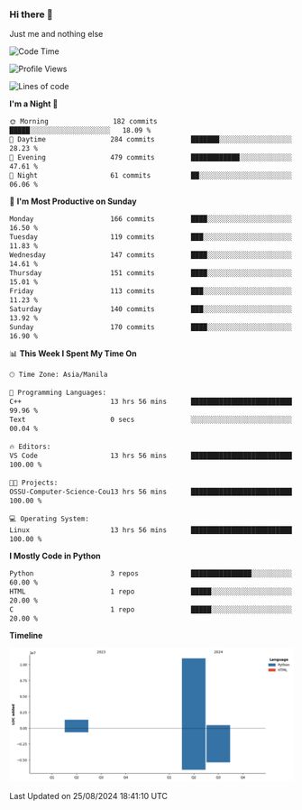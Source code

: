 ### Hi there 👋

Just me and nothing else


<!--START_SECTION:waka-->
![Code Time](http://img.shields.io/badge/Code%20Time-615%20hrs%2013%20mins-blue)

![Profile Views](http://img.shields.io/badge/Profile%20Views-0-blue)

![Lines of code](https://img.shields.io/badge/From%20Hello%20World%20I%27ve%20Written-12.7%20million%20lines%20of%20code-blue)

**I'm a Night 🦉** 

```text
🌞 Morning                182 commits         █████░░░░░░░░░░░░░░░░░░░░   18.09 % 
🌆 Daytime                284 commits         ███████░░░░░░░░░░░░░░░░░░   28.23 % 
🌃 Evening                479 commits         ████████████░░░░░░░░░░░░░   47.61 % 
🌙 Night                  61 commits          ██░░░░░░░░░░░░░░░░░░░░░░░   06.06 % 
```
📅 **I'm Most Productive on Sunday** 

```text
Monday                   166 commits         ████░░░░░░░░░░░░░░░░░░░░░   16.50 % 
Tuesday                  119 commits         ███░░░░░░░░░░░░░░░░░░░░░░   11.83 % 
Wednesday                147 commits         ████░░░░░░░░░░░░░░░░░░░░░   14.61 % 
Thursday                 151 commits         ████░░░░░░░░░░░░░░░░░░░░░   15.01 % 
Friday                   113 commits         ███░░░░░░░░░░░░░░░░░░░░░░   11.23 % 
Saturday                 140 commits         ███░░░░░░░░░░░░░░░░░░░░░░   13.92 % 
Sunday                   170 commits         ████░░░░░░░░░░░░░░░░░░░░░   16.90 % 
```


📊 **This Week I Spent My Time On** 

```text
🕑︎ Time Zone: Asia/Manila

💬 Programming Languages: 
C++                      13 hrs 56 mins      █████████████████████████   99.96 % 
Text                     0 secs              ░░░░░░░░░░░░░░░░░░░░░░░░░   00.04 % 

🔥 Editors: 
VS Code                  13 hrs 56 mins      █████████████████████████   100.00 % 

🐱‍💻 Projects: 
OSSU-Computer-Science-Cou13 hrs 56 mins      █████████████████████████   100.00 % 

💻 Operating System: 
Linux                    13 hrs 56 mins      █████████████████████████   100.00 % 
```

**I Mostly Code in Python** 

```text
Python                   3 repos             ███████████████░░░░░░░░░░   60.00 % 
HTML                     1 repo              █████░░░░░░░░░░░░░░░░░░░░   20.00 % 
C                        1 repo              █████░░░░░░░░░░░░░░░░░░░░   20.00 % 
```



**Timeline**

![Lines of Code chart](https://raw.githubusercontent.com/brutist/brutist/main/assets/bar_graph.png)


 Last Updated on 25/08/2024 18:41:10 UTC
<!--END_SECTION:waka-->

